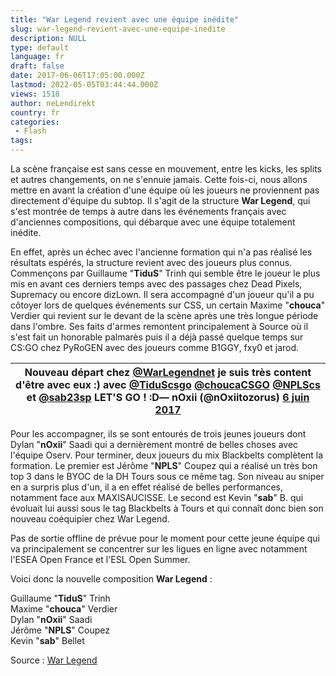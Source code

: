 ```yaml
---
title: "War Legend revient avec une équipe inédite"
slug: war-legend-revient-avec-une-equipe-inedite
description: NULL
type: default
language: fr
draft: false
date: 2017-06-06T17:05:00.000Z
lastmod: 2022-05-05T03:44:44.000Z
views: 1518
author: neLendirekt
country: fr
categories:
 - Flash
tags:
---
```

La scène française est sans cesse en mouvement, entre les kicks, les splits et autres changements, on ne s'ennuie jamais. Cette fois-ci, nous allons mettre en avant la création d'une équipe où les joueurs ne proviennent pas directement d'équipe du subtop. Il s'agit de la structure **War Legend**, qui s'est montrée de temps à autre dans les événements français avec d'anciennes compositions, qui débarque avec une équipe totalement inédite.

En effet, après un échec avec l'ancienne formation qui n'a pas réalisé les résultats espérés, la structure revient avec des joueurs plus connus. Commençons par Guillaume "**TiduS**" Trinh qui semble être le joueur le plus mis en avant ces derniers temps avec des passages chez Dead Pixels, Supremacy ou encore dizLown. Il sera accompagné d'un joueur qu'il a pu côtoyer lors de quelques événements sur CSS, un certain Maxime "**chouca**" Verdier qui revient sur le devant de la scène après une très longue période dans l'ombre. Ses faits d'armes remontent principalement à Source où il s'est fait un honorable palmarès puis il a déjà passé quelque temps sur CS:GO chez PyRoGEN avec des joueurs comme B1GGY, fxy0 et jarod.

| Nouveau départ chez [@WarLegendnet](https://twitter.com/WarLegendnet) je suis très content d'être avec eux :) avec [@TiduScsgo](https://twitter.com/TiduScsgo) [@choucaCSGO](https://twitter.com/choucaCSGO) [@NPLScs](https://twitter.com/NPLScs) et [@sab23sp](https://twitter.com/sab23sp) LET'S GO ! :D— nOxii (@nOxiitozorus) [6 juin 2017](https://twitter.com/nOxiitozorus/status/872123647636406272) |
| ------------------------------------------------------------------------------------------------------------------------------------------------------------------------------------------------------------------------------------------------------------------------------------------------------------------------------------------------------------------------------------------------------------ |

  
Pour les accompagner, ils se sont entourés de trois jeunes joueurs dont Dylan "**nOxii**" Saadi qui a dernièrement montré de belles choses avec l'équipe Oserv. Pour terminer, deux joueurs du mix Blackbelts complètent la formation. Le premier est Jérôme "**NPLS**" Coupez qui a réalisé un très bon top 3 dans le BYOC de la DH Tours sous ce même tag. Son niveau au sniper en a surpris plus d'un, il a en effet réalisé de belles performances, notamment face aux MAXISAUCISSE. Le second est Kevin "**sab**" B. qui évoluait lui aussi sous le tag Blackbelts à Tours et qui connaît donc bien son nouveau coéquipier chez War Legend.

Pas de sortie offline de prévue pour le moment pour cette jeune équipe qui va principalement se concentrer sur les ligues en ligne avec notamment l'ESEA Open France et l'ESL Open Summer.

Voici donc la nouvelle composition **War Legend** :

Guillaume "**TiduS**" Trinh  
Maxime "**chouca**" Verdier  
Dylan "**nOxii**" Saadi  
Jérôme "**NPLS**" Coupez  
Kevin "**sab**" Bellet

Source : [War Legend](http://www.warlegend.net/cs-go-presentation-de-lequipe-war-legend/)
